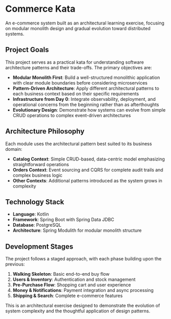 # Commerce Kata

An e-commerce system built as an architectural learning exercise, focusing on modular monolith design and gradual
evolution toward distributed systems.

## Project Goals

This project serves as a practical kata for understanding software architecture patterns and their trade-offs. The
primary objectives are:

- **Modular Monolith First**: Build a well-structured monolithic application with clear module boundaries before
  considering microservices
- **Pattern-Driven Architecture**: Apply different architectural patterns to each business context based on their
  specific requirements
- **Infrastructure from Day 0**: Integrate observability, deployment, and operational concerns from the beginning rather
  than as afterthoughts
- **Evolutionary Design**: Demonstrate how systems can evolve from simple CRUD operations to complex event-driven
  architectures

## Architecture Philosophy

Each module uses the architectural pattern best suited to its business domain:

- **Catalog Context**: Simple CRUD-based, data-centric model emphasizing straightforward operations
- **Orders Context**: Event sourcing and CQRS for complete audit trails and complex business logic
- **Other Contexts**: Additional patterns introduced as the system grows in complexity

## Technology Stack

- **Language**: Kotlin
- **Framework**: Spring Boot with Spring Data JDBC
- **Database**: PostgreSQL
- **Architecture**: Spring Modulith for modular monolith structure

## Development Stages

The project follows a staged approach, with each phase building upon the previous:

1. **Walking Skeleton**: Basic end-to-end buy flow
2. **Users & Inventory**: Authentication and stock management
3. **Pre-Purchase Flow**: Shopping cart and user experience
4. **Money & Notifications**: Payment integration and async processing
5. **Shipping & Search**: Complete e-commerce features

This is an architectural exercise designed to demonstrate the evolution of system complexity and the thoughtful
application of design patterns.
